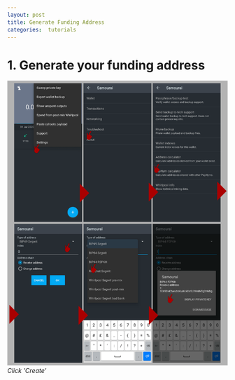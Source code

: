 ```yaml
---
layout: post
title: Generate Funding Address
categories:  tutorials
---
```

# 1. Generate your funding address
![Generate funding address](/assets/signing1.svg)
*Click 'Create'*

